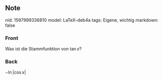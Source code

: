 ## Note
nid: 1597999336810
model: LaTeX-deb4a
tags: Eigene, wichtig
markdown: false

### Front
Was ist die Stammfunktion von $\tan x$?

### Back
$-\ln |\cos x|$
